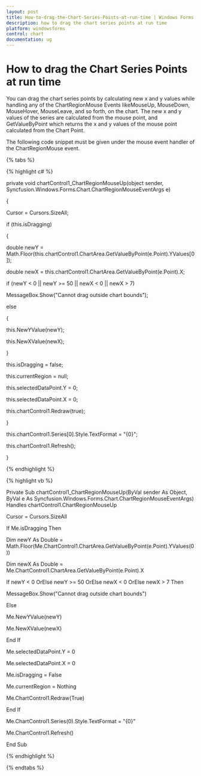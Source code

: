 ```yaml
---
layout: post
title: How-to-drag-the-Chart-Series-Points-at-run-time | Windows Forms | Syncfusion
description: how to drag the chart series points at run time
platform: windowsforms
control: chart
documentation: ug
---
```


# How to drag the Chart Series Points at run time

You can drag the chart series points by calculating new x and y values while handling any of the ChartRegionMouse Events likeMouseUp, MouseDown, MouseHover, MouseLeave, and so forth, on the chart. The new x and y values of the series are calculated from the mouse point, and GetValueByPoint which returns the x and y values of the mouse point calculated from the Chart Point.

The following code snippet must be given under the mouse event handler of the ChartRegionMouse event.

{% tabs %}

{% highlight c# %}

private void chartControl1_ChartRegionMouseUp(object sender, Syncfusion.Windows.Forms.Chart.ChartRegionMouseEventArgs e)

{

Cursor = Cursors.SizeAll;

if (this.isDragging)

{

double newY = Math.Floor(this.chartControl1.ChartArea.GetValueByPoint(e.Point).YValues[0]);

double newX = this.chartControl1.ChartArea.GetValueByPoint(e.Point).X;

if (newY &lt; 0 || newY &gt;= 50 || newX &lt; 0 || newX &gt; 7)

MessageBox.Show("Cannot drag outside chart bounds");

else

{

this.NewYValue(newY);

this.NewXValue(newX);

}

this.isDragging = false;

this.currentRegion = null;

this.selectedDataPoint.Y = 0;

this.selectedDataPoint.X = 0;

this.chartControl1.Redraw(true);

}

this.chartControl1.Series[0].Style.TextFormat = "{0}";

this.chartControl1.Refresh();

}

{% endhighlight %}

{% highlight vb %}

Private Sub chartControl1_ChartRegionMouseUp(ByVal sender As Object, ByVal e As Syncfusion.Windows.Forms.Chart.ChartRegionMouseEventArgs) Handles chartControl1.ChartRegionMouseUp

Cursor = Cursors.SizeAll

If Me.isDragging Then

Dim newY As Double = Math.Floor(Me.ChartControl1.ChartArea.GetValueByPoint(e.Point).YValues(0))

Dim newX As Double = Me.ChartControl1.ChartArea.GetValueByPoint(e.Point).X

If newY &lt; 0 OrElse newY &gt;= 50 OrElse newX &lt; 0 OrElse newX &gt; 7 Then

MessageBox.Show("Cannot drag outside chart bounds")

Else

Me.NewYValue(newY)

Me.NewXValue(newX)

End If

Me.selectedDataPoint.Y = 0

Me.selectedDataPoint.X = 0

Me.isDragging = False

Me.currentRegion = Nothing

Me.ChartControl1.Redraw(True)

End If

Me.ChartControl1.Series(0).Style.TextFormat = "{0}"

Me.ChartControl1.Refresh()

End Sub

{% endhighlight %}

{% endtabs %}	